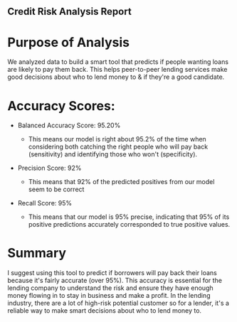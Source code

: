 ## Credit Risk Analysis Report

# Purpose of Analysis

We analyzed data to build a smart tool that predicts if people wanting loans are likely to pay them back. This helps peer-to-peer lending services make good decisions about who to lend money to & if they're a good candidate.

# Accuracy Scores:

- Balanced Accuracy Score: 95.20%
  - This means our model is right about 95.2% of the time when considering both catching the right people who will pay back (sensitivity) and identifying those who won't (specificity).

- Precision Score: 92%
  - This means that 92% of the predicted positives from our model seem to be correct

- Recall Score: 95%
  - This means that our model is 95% precise, indicating that 95% of its positive predictions accurately corresponded to true positive values.

# Summary 

I suggest using this tool to predict if borrowers will pay back their loans because it's fairly accurate (over 95%). This accuracy is essential for the lending company to understand the risk and ensure they have enough money flowing in to stay in business and make a profit. In the lending industry, there are a lot of high-risk potential customer so for a lender, it's a reliable way to make smart decisions about who to lend money to.







